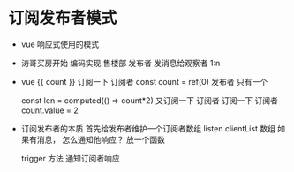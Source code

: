 # 订阅发布者模式
- vue 响应式使用的模式
- 涛哥买房开始
    编码实现
    售楼部 发布者 发消息给观察者
    1:n 
- vue 
    {{ count }}  订阅一下   订阅者
    const count = ref(0)  发布者  只有一个

    const len = computed(() => count*2)  又订阅一下  订阅者
    <Child :count= "count" />       订阅一下  订阅者
    count.value = 2

- 订阅发布者的本质
    首先给发布者维护一个订阅者数组  listen
    clientList  数组
    如果有消息， 怎么通知他响应？ 放一个函数

    trigger 方法  通知订阅者响应